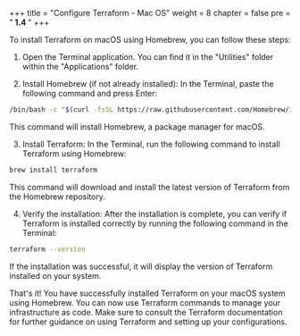 +++
title = "Configure Terraform - Mac OS"
weight = 8
chapter = false
pre = "<b> 1.4 </b>"
+++

To install Terraform on macOS using Homebrew, you can follow these steps:

1. Open the Terminal application. You can find it in the "Utilities" folder within the "Applications" folder.

2. Install Homebrew (if not already installed): In the Terminal, paste the following command and press Enter:
```sh
/bin/bash -c "$(curl -fsSL https://raw.githubusercontent.com/Homebrew/install/HEAD/install.sh)"
```
This command will install Homebrew, a package manager for macOS.

3. Install Terraform: In the Terminal, run the following command to install Terraform using Homebrew:
```sh
brew install terraform
```
This command will download and install the latest version of Terraform from the Homebrew repository.

4. Verify the installation: After the installation is complete, you can verify if Terraform is installed correctly by running the following command in the Terminal:
```sh
terraform --version
```
If the installation was successful, it will display the version of Terraform installed on your system.

That's it! You have successfully installed Terraform on your macOS system using Homebrew. You can now use Terraform commands to manage your infrastructure as code. Make sure to consult the Terraform documentation for further guidance on using Terraform and setting up your configurations.